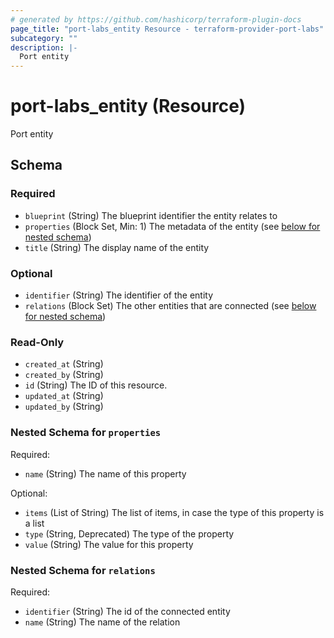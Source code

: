 ```yaml
---
# generated by https://github.com/hashicorp/terraform-plugin-docs
page_title: "port-labs_entity Resource - terraform-provider-port-labs"
subcategory: ""
description: |-
  Port entity
---
```


# port-labs_entity (Resource)

Port entity



<!-- schema generated by tfplugindocs -->
## Schema

### Required

- `blueprint` (String) The blueprint identifier the entity relates to
- `properties` (Block Set, Min: 1) The metadata of the entity (see [below for nested schema](#nestedblock--properties))
- `title` (String) The display name of the entity

### Optional

- `identifier` (String) The identifier of the entity
- `relations` (Block Set) The other entities that are connected (see [below for nested schema](#nestedblock--relations))

### Read-Only

- `created_at` (String)
- `created_by` (String)
- `id` (String) The ID of this resource.
- `updated_at` (String)
- `updated_by` (String)

<a id="nestedblock--properties"></a>
### Nested Schema for `properties`

Required:

- `name` (String) The name of this property

Optional:

- `items` (List of String) The list of items, in case the type of this property is a list
- `type` (String, Deprecated) The type of the property
- `value` (String) The value for this property


<a id="nestedblock--relations"></a>
### Nested Schema for `relations`

Required:

- `identifier` (String) The id of the connected entity
- `name` (String) The name of the relation



